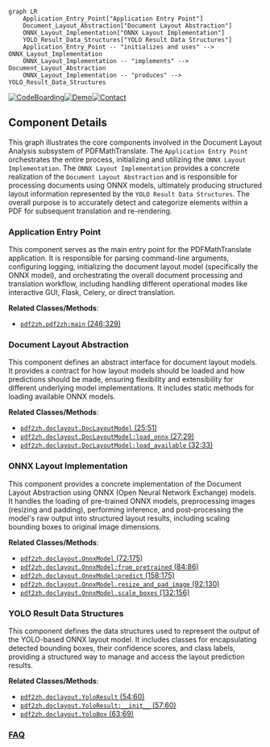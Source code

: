 ```mermaid
graph LR
    Application_Entry_Point["Application Entry Point"]
    Document_Layout_Abstraction["Document Layout Abstraction"]
    ONNX_Layout_Implementation["ONNX Layout Implementation"]
    YOLO_Result_Data_Structures["YOLO Result Data Structures"]
    Application_Entry_Point -- "initializes and uses" --> ONNX_Layout_Implementation
    ONNX_Layout_Implementation -- "implements" --> Document_Layout_Abstraction
    ONNX_Layout_Implementation -- "produces" --> YOLO_Result_Data_Structures
```
[![CodeBoarding](https://img.shields.io/badge/Generated%20by-CodeBoarding-9cf?style=flat-square)](https://github.com/CodeBoarding/CodeBoarding)[![Demo](https://img.shields.io/badge/Try%20our-Demo-blue?style=flat-square)](https://www.codeboarding.org/demo)[![Contact](https://img.shields.io/badge/Contact%20us%20-%20contact@codeboarding.org-lightgrey?style=flat-square)](mailto:contact@codeboarding.org)

## Component Details

This graph illustrates the core components involved in the Document Layout Analysis subsystem of PDFMathTranslate. The `Application Entry Point` orchestrates the entire process, initializing and utilizing the `ONNX Layout Implementation`. The `ONNX Layout Implementation` provides a concrete realization of the `Document Layout Abstraction` and is responsible for processing documents using ONNX models, ultimately producing structured layout information represented by the `YOLO Result Data Structures`. The overall purpose is to accurately detect and categorize elements within a PDF for subsequent translation and re-rendering.

### Application Entry Point
This component serves as the main entry point for the PDFMathTranslate application. It is responsible for parsing command-line arguments, configuring logging, initializing the document layout model (specifically the ONNX model), and orchestrating the overall document processing and translation workflow, including handling different operational modes like interactive GUI, Flask, Celery, or direct translation.


**Related Classes/Methods**:

- <a href="https://github.com/Byaidu/PDFMathTranslate/blob/master/pdf2zh/pdf2zh.py#L246-L329" target="_blank" rel="noopener noreferrer">`pdf2zh.pdf2zh:main` (246:329)</a>


### Document Layout Abstraction
This component defines an abstract interface for document layout models. It provides a contract for how layout models should be loaded and how predictions should be made, ensuring flexibility and extensibility for different underlying model implementations. It includes static methods for loading available ONNX models.


**Related Classes/Methods**:

- <a href="https://github.com/Byaidu/PDFMathTranslate/blob/master/pdf2zh/doclayout.py#L25-L51" target="_blank" rel="noopener noreferrer">`pdf2zh.doclayout.DocLayoutModel` (25:51)</a>
- <a href="https://github.com/Byaidu/PDFMathTranslate/blob/master/pdf2zh/doclayout.py#L27-L29" target="_blank" rel="noopener noreferrer">`pdf2zh.doclayout.DocLayoutModel:load_onnx` (27:29)</a>
- <a href="https://github.com/Byaidu/PDFMathTranslate/blob/master/pdf2zh/doclayout.py#L32-L33" target="_blank" rel="noopener noreferrer">`pdf2zh.doclayout.DocLayoutModel:load_available` (32:33)</a>


### ONNX Layout Implementation
This component provides a concrete implementation of the Document Layout Abstraction using ONNX (Open Neural Network Exchange) models. It handles the loading of pre-trained ONNX models, preprocessing images (resizing and padding), performing inference, and post-processing the model's raw output into structured layout results, including scaling bounding boxes to original image dimensions.


**Related Classes/Methods**:

- <a href="https://github.com/Byaidu/PDFMathTranslate/blob/master/pdf2zh/doclayout.py#L72-L175" target="_blank" rel="noopener noreferrer">`pdf2zh.doclayout.OnnxModel` (72:175)</a>
- <a href="https://github.com/Byaidu/PDFMathTranslate/blob/master/pdf2zh/doclayout.py#L84-L86" target="_blank" rel="noopener noreferrer">`pdf2zh.doclayout.OnnxModel:from_pretrained` (84:86)</a>
- <a href="https://github.com/Byaidu/PDFMathTranslate/blob/master/pdf2zh/doclayout.py#L158-L175" target="_blank" rel="noopener noreferrer">`pdf2zh.doclayout.OnnxModel:predict` (158:175)</a>
- <a href="https://github.com/Byaidu/PDFMathTranslate/blob/master/pdf2zh/doclayout.py#L92-L130" target="_blank" rel="noopener noreferrer">`pdf2zh.doclayout.OnnxModel.resize_and_pad_image` (92:130)</a>
- <a href="https://github.com/Byaidu/PDFMathTranslate/blob/master/pdf2zh/doclayout.py#L132-L156" target="_blank" rel="noopener noreferrer">`pdf2zh.doclayout.OnnxModel.scale_boxes` (132:156)</a>


### YOLO Result Data Structures
This component defines the data structures used to represent the output of the YOLO-based ONNX layout model. It includes classes for encapsulating detected bounding boxes, their confidence scores, and class labels, providing a structured way to manage and access the layout prediction results.


**Related Classes/Methods**:

- <a href="https://github.com/Byaidu/PDFMathTranslate/blob/master/pdf2zh/doclayout.py#L54-L60" target="_blank" rel="noopener noreferrer">`pdf2zh.doclayout.YoloResult` (54:60)</a>
- <a href="https://github.com/Byaidu/PDFMathTranslate/blob/master/pdf2zh/doclayout.py#L57-L60" target="_blank" rel="noopener noreferrer">`pdf2zh.doclayout.YoloResult:__init__` (57:60)</a>
- <a href="https://github.com/Byaidu/PDFMathTranslate/blob/master/pdf2zh/doclayout.py#L63-L69" target="_blank" rel="noopener noreferrer">`pdf2zh.doclayout.YoloBox` (63:69)</a>




### [FAQ](https://github.com/CodeBoarding/GeneratedOnBoardings/tree/main?tab=readme-ov-file#faq)
